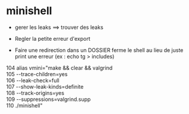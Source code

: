 # minishell

- gerer les leaks
==> trouver des leaks

- Regler la petite erreur d'export

- Faire une redirection dans un DOSSIER ferme le shell au lieu de juste print une erreur (ex : echo tg > includes)


104 alias vmini="make && clear && valgrind \
105 --trace-children=yes \
106 --leak-check=full \
107 --show-leak-kinds=definite \
108 --track-origins=yes \
109 --suppressions=valgrind.supp \
110 ./minishell"
